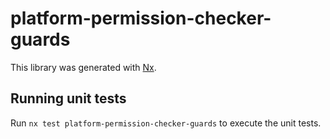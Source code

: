 # platform-permission-checker-guards

This library was generated with [Nx](https://nx.dev).

## Running unit tests

Run `nx test platform-permission-checker-guards` to execute the unit tests.
